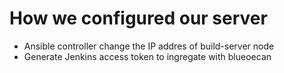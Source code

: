 # How we configured our server
- Ansible controller change the IP addres of build-server node
- Generate Jenkins access token to ingregate with blueoecan